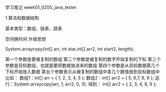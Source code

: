 学习笔记
week01_0205_java_lester

1.算法和数据结构

基本类型：数组、链表、跳表

空间换时间
升维思想



System.arraycopy(int[] arr, int star,int[] arr2, int start2, length);

第一个参数是要被复制的数组
第二个参数是被复制的数字开始复制的下标
第三个参数是目标数组，也就是要把数据放进来的数组
第四个参数是从目标数据第几个下标开始放入数据
第五个参数表示从被复制的数组中拿几个数值放到目标数组中
比如：
数组1：int[] arr = { 1, 2, 3, 4, 5 };
数组2：int[] arr2 = { 5, 6,7, 8, 9 };
运行：System.arraycopy(arr, 1, arr2, 0, 3);
得到：
int[] arr2 = { 2, 3, 4, 8, 9 };
